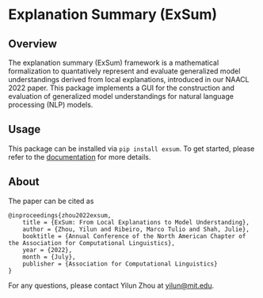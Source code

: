 # Explanation Summary (ExSum)

## Overview

The explanation summary (ExSum) framework is a mathematical formalization to quantatively represent and evaluate generalized model understandings derived from local explanations, introduced in our NAACL 2022 paper. This package implements a GUI for the construction and evaluation of generalized model understandings for natural language processing (NLP) models. 

## Usage

This package can be installed via `pip install exsum`. To get started, please refer to the [documentation](https://yilunzhou.github.io/exsum/documentation.html) for more details.

## About

The paper can be cited as 
```
@inproceedings{zhou2022exsum,
    title = {ExSum: From Local Explanations to Model Understanding},
    author = {Zhou, Yilun and Ribeiro, Marco Tulio and Shah, Julie},
    booktitle = {Annual Conference of the North American Chapter of the Association for Computational Linguistics},
    year = {2022},
    month = {July},
    publisher = {Association for Computational Linguistics}
}
```

For any questions, please contact Yilun Zhou at yilun@mit.edu. 
